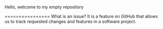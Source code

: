 Hello, welcome to my empty repository

================
What is an issue?
It is a feature on GitHub that allows us to track requested changes and features in a software project.